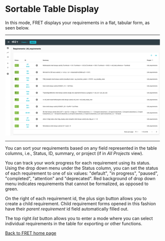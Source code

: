 # Sortable Table Display

In this mode, FRET displays your requirements in a flat, tabular form, as seen below.

***

<img src="../../screen_shots/SortableTable.png">

***

You can sort your requirements based on any field represented in the table columns,
i.e., Status, ID, summary, or project (if in _All Projects_ view).

You can track your work progress for each requirement using its status.  Using the drop down menu under the Status column, you can set the status of each requirement to one of six values: "default", "in progress", "paused", "completed", "attention" and "deprecated".  Red background of drop down menu indicates requirements that cannot be formalized, as opposed to green. 

On the right of each requirement id, the plus sign button allows you to create a child requirement. Child requirement forms opened in this fashion have their _parent requirement_ id field automatically filled out.

The top right _list_ button allows you to enter a mode where you can select individual requirements in the table for exporting or other functions.

[Back to FRET home page](../../../userManual.md)
